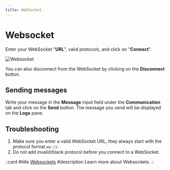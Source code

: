 ```yaml
---
title: WebSocket
---
```


# Websocket

Enter your WebSocket "**URL**", valid protocols, and click on "**Connect**".

![Websocket](/images/getting-started/realtime/websocket.gif)

You can also disconnect from the WebSocket by clicking on the **Disconnect** button.

## Sending messages

Write your message in the **Message** input field under the **Communication** tab and click on the **Send** button. The message you send will be displayed on the **Logs** pane.

## Troubleshooting

1. Make sure you enter a valid WebSocket URL, they always start with the protocol format `ws://`.
2. Do not add invalid/blank protocol before you connect to a WebSocket.

::card
#title
[Websockets](/documentation/protocols/realtime#websocket)
#description
Learn more about Websockets.
::
